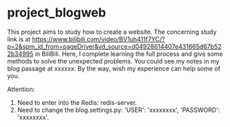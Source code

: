# project_blogweb
This project aims to study how to create a website.
The concerning study link is at https://www.bilibili.com/video/BV1uh411f7YC/?p=2&spm_id_from=pageDriver&vd_source=d04928614407e431665d67b522b34995 in BiliBili.
Here, I complete learning the full process and give some methods to solve the unexpected problems. You could see my notes in my blog passage at xxxxxx.
By the way, wish my experience can help some of you.

Attention:
1. Need to enter into the Redis: redis-server.
2. Need to change the blog.settings.py: 'USER': 'xxxxxxxx', 'PASSWORD': 'xxxxxxxx'.
